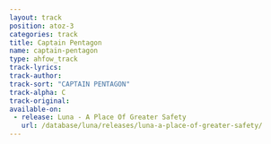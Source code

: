 ```yaml
---
layout: track
position: atoz-3
categories: track
title: Captain Pentagon
name: captain-pentagon
type: ahfow_track
track-lyrics: 
track-author: 
track-sort: "CAPTAIN PENTAGON"
track-alpha: C
track-original: 
available-on:
 - release: Luna - A Place Of Greater Safety
   url: /database/luna/releases/luna-a-place-of-greater-safety/
---
```

